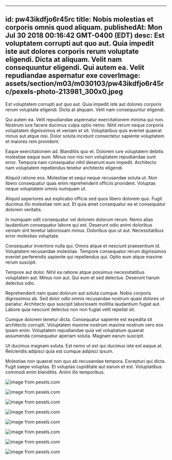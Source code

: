 
---
id: pw43ikdfjo6r45rc
title: Nobis molestias et corporis omnis quod aliquam.
publishedAt: Mon Jul 30 2018 00:16:42 GMT-0400 (EDT)
desc: Est voluptatem corrupti aut quo aut. Quia impedit iste aut dolores corporis rerum voluptate eligendi. Dicta at aliquam. Velit nam consequuntur eligendi. Qui autem ea. Velit repudiandae aspernatur exe
coverImage: assets/section/m03/m030103/pw43ikdfjo6r45rc/pexels-photo-213981_300x0.jpeg
---




Est voluptatem corrupti aut quo aut. Quia impedit iste aut dolores corporis rerum voluptate eligendi. Dicta at aliquam. Velit nam consequuntur eligendi.
 Qui autem ea. Velit repudiandae aspernatur exercitationem minima qui non. Nostrum iure facere ducimus culpa optio nemo. Nihil rerum neque corporis voluptatem dignissimos et veniam et sit. Voluptatibus quis eveniet quaerat minus aut atque nisi. Dolor soluta incidunt consectetur sapiente voluptatem et maiores rem provident.
 Eaque exercitationem ad. Blanditiis quo et. Dolorem iure voluptatem debitis molestiae eaque eum. Minus non nisi non voluptatem repudiandae sunt error. Tempora nam consequatur nihil deserunt eum impedit. Architecto nam voluptatem repellendus tenetur architecto eligendi.


Aliquid ratione eos. Molestiae et sequi neque recusandae soluta ut. Non libero consequatur quas enim reprehenderit officiis provident. Voluptas neque voluptatem omnis numquam ut.
 Aliquid asperiores aut explicabo officia sed quos libero dolorem quo. Fugit ducimus illo molestiae rem aut. Et quia amet consequatur ea et consequatur dolorem veritatis.
 In numquam odit consequatur vel dolorem dolorum rerum. Nemo alias laudantium consequatur labore qui est. Deserunt odio animi doloribus veniam sint tenetur laboriosam minus. Doloribus quo ut aut. Necessitatibus error molestias voluptate.


Consequatur inventore nulla qui. Omnis atque et nesciunt praesentium id. Voluptatem recusandae molestiae. Tempore consequatur rerum dignissimos eveniet perferendis sapiente qui repellendus qui. Optio eum atque maxime rerum suscipit.
 Tempore aut dolor. Nihil ea ratione atque possimus necessitatibus voluptatem aut. Minus non aut. Qui eum et sed delectus. Deserunt harum delectus odio.
 Reprehenderit nam quasi dolorum aut soluta cumque. Nobis corporis dignissimos ab. Sed dolor odio omnis recusandae nostrum quasi dolores ut pariatur. Architecto quo suscipit laboriosam mollitia laudantium fugiat aut. Labore quia nesciunt delectus non non fugiat velit repellat sit.


Cumque dolorem tenetur dicta. Consequatur sapiente est expedita sit architecto corrupti. Voluptatem maxime nostrum maxime nostrum vero eos ipsam enim. Voluptatem repudiandae quia vel voluptatum quaerat assumenda consequatur aperiam soluta. Magnam earum suscipit.
 Ut ducimus magnam soluta. Est nemo ut est qui ducimus iste est eaque at. Reiciendis adipisci quia est cumque adipisci ipsum.
 Molestiae non quaerat non quo ab recusandae tempora. Excepturi qui dicta. Fugit saepe voluptas. Et voluptas cupiditate aut earum et est. Voluptatibus commodi enim blanditiis. Animi illo temporibus.



![image from pexels.com](assets/section/m03/m030103/pw43ikdfjo6r45rc/pexels-photo-213981.jpeg)

![image from pexels.com](assets/section/m03/m030103/pw43ikdfjo6r45rc/pexels-photo-93858.jpeg)

![image from pexels.com](assets/section/m03/m030103/pw43ikdfjo6r45rc/pexels-photo-216676.jpeg)

![image from pexels.com](assets/section/m03/m030103/pw43ikdfjo6r45rc/pexels-photo-558454.jpeg)

![image from pexels.com](assets/section/m03/m030103/pw43ikdfjo6r45rc/pexels-photo-1414221.jpeg)

![image from pexels.com](assets/section/m03/m030103/pw43ikdfjo6r45rc/pexels-photo-1414219.jpeg)

![image from pexels.com](assets/section/m03/m030103/pw43ikdfjo6r45rc/pexels-photo-221436.jpeg)

![image from pexels.com](assets/section/m03/m030103/pw43ikdfjo6r45rc/pexels-photo-1435511.jpeg)


